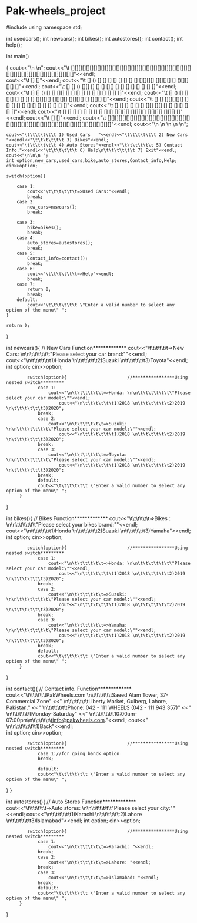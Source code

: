 # Pak-wheels_project
#include<iostream>
using namespace std;

int usedcars();
int newcars();
int bikes();
int autostores();
int contact();
int help();

int main()

{
	cout<<"\n \n";
	cout<<"\t  [][][][][][][][][][][][][][][][][][][][][][][][][][][][][][][][][][][][][][][][][][][][][][][][][][]"<<endl;     
	cout<<"\t  []                                                                                                []"<<endl;
	cout<<"\t  []  []()()    []       []  []  []     []     [] []    [] [][][][] [][][][] []       ()[][][][]    []"<<endl;
	cout<<"\t  []  []   ()  [][]      [] []   []    [][]    [] []    [] []       []       []       []            []"<<endl;
	cout<<"\t  []  []   () []  []     [][]    []   []  []   [] []    [] []       []       []       []            []"<<endl;
	cout<<"\t  []  []()() []    []    [][]    []  []    []  [] [][][][] [][][][] [][][][] []       [][][][]()    []"<<endl;
	cout<<"\t  []  []    [][][][][]   [] []   [] []      [] [] []    [] []       []       []               []    []"<<endl;
	cout<<"\t  []  []   []        []  []  []  [][]        [][] []    [] []       []       []               []    []"<<endl;
	cout<<"\t  []  []  []          [] []   [] []            [] []    [] [][][][] [][][][] [][][][] [][][][]()    []"<<endl;
	cout<<"\t  []                                                                                                []"<<endl;
	cout<<"\t  [][][][][][][][][][][][][][][][][][][][][][][][][][][][][][][][][][][][][][][][][][][][][][][][][][]"<<endl;
	cout<<"\n \n \n \n \n";
	
	cout<<"\t\t\t\t\t\t 1) Used Cars   "<<endl<<"\t\t\t\t\t\t 2) New Cars      "<<endl<<"\t\t\t\t\t\t 3) Bikes"<<endl;
	cout<<"\t\t\t\t\t\t 4) Auto Stores"<<endl<<"\t\t\t\t\t\t 5) Contact Info."<<endl<<"\t\t\t\t\t\t 6) Help\n\t\t\t\t\t\t 7) Exit"<<endl;
    cout<<"\n\n\n ";
    int option,new_cars,used_cars,bike,auto_stores,Contact_info,Help;
    cin>>option;
    
	switch(option){
		
		case 1:
			cout<<"\t\t\t\t\t\t=>Used Cars:"<<endl;
			break;
		case 2:
			new_cars=newcars();			
			break;
			
		case 3:
			bike=bikes();	
			break;
		case 4:
			auto_stores=autostores();
			break;
		case 5:
		    Contact_info=contact();	
			break;
		case 6:
			cout<<"\t\t\t\t\t\t=>Help"<<endl;
			break;
		case 7:
			return 0;
			break;	
		default:
		    cout<<"\t\t\t\t\t\t \"Enter a valid number to select any option of the menu\" ";						
	} 

	return 0;	
}

int newcars(){               // New Cars Function*************
	cout<<"\t\t\t\t\t\t=>New Cars: \n\n\t\t\t\t\t\t\"Please select your car brand:\""<<endl;
			cout<<"\n\t\t\t\t\t\t1)Honda \n\t\t\t\t\t\t2)Suzuki \n\t\t\t\t\t\t3)Toyota"<<endl;
			int option;
			cin>>option;
			
			switch(option){                       //****************Using nested switch*********
				case 1:
					cout<<"\n\t\t\t\t\t\t=>Honda: \n\n\t\t\t\t\t\t\"Please select your car model:\""<<endl;
						cout<<"\n\t\t\t\t\t\t1)2018 \n\t\t\t\t\t\t2)2019 \n\t\t\t\t\t\t3)2020";
				break;
				case 2:
					cout<<"\n\t\t\t\t\t\t=>Suzuki: \n\n\t\t\t\t\t\t\"Please select your car model:\""<<endl;
						cout<<"\n\t\t\t\t\t\t1)2018 \n\t\t\t\t\t\t2)2019 \n\t\t\t\t\t\t3)2020";
				break;
				case 3:
					cout<<"\n\t\t\t\t\t\t=>Toyota: \n\n\t\t\t\t\t\t\"Please select your car model:\""<<endl;
						cout<<"\n\t\t\t\t\t\t1)2018 \n\t\t\t\t\t\t2)2019 \n\t\t\t\t\t\t3)2020";
				break;
				default:
				cout<<"\t\t\t\t\t\t \"Enter a valid number to select any option of the menu\" ";			
		 }
}

int bikes(){               // Bikes Function*************
	cout<<"\t\t\t\t\t\t=>Bikes : \n\n\t\t\t\t\t\t\"Please select your bikes brand:\""<<endl;
			cout<<"\n\t\t\t\t\t\t1)Honda \n\t\t\t\t\t\t2)Suzuki \n\t\t\t\t\t\t3)Yamaha"<<endl;
			int option;
			cin>>option;
			
			switch(option){                       //****************Using nested switch*********
				case 1:
					cout<<"\n\t\t\t\t\t\t=>Honda: \n\n\t\t\t\t\t\t\"Please select your car model:\""<<endl;
						cout<<"\n\t\t\t\t\t\t1)2018 \n\t\t\t\t\t\t2)2019 \n\t\t\t\t\t\t3)2020";
				break;
				case 2:
					cout<<"\n\t\t\t\t\t\t=>Suzuki: \n\n\t\t\t\t\t\t\"Please select your car model:\""<<endl;
						cout<<"\n\t\t\t\t\t\t1)2018 \n\t\t\t\t\t\t2)2019 \n\t\t\t\t\t\t3)2020";
				break;
				case 3:
					cout<<"\n\t\t\t\t\t\t=>Yamaha: \n\n\t\t\t\t\t\t\"Please select your car model:\""<<endl;
						cout<<"\n\t\t\t\t\t\t1)2018 \n\t\t\t\t\t\t2)2019 \n\t\t\t\t\t\t3)2020";
				break;
				default:
				cout<<"\t\t\t\t\t\t \"Enter a valid number to select any option of the menu\" ";			
		 }
}

int contact(){  // Contact info. Function*************
	cout<<"\t\t\t\t\t\tPakWheels.com \n\t\t\t\t\t\tSaeed Alam Tower, 37-Commercial Zone"
        <<" \n\t\t\t\t\t\tLiberty Market, Gulberg, Lahore, Pakistan."
        <<" \n\t\t\t\t\t\tPhone: 042 - 111 WHEELS (042 - 111 943 357)"
        <<" \n\t\t\t\t\t\tMonday-Saturday"
        <<" \n\t\t\t\t\t\t10:00am-07:00pm\n\t\t\t\t\t\tinfo@pakwheels.com."<<endl;
	cout<<" \n\n\t\t\t\t\t\t1)Back"<<endl;	
			int option;
			cin>>option;
			
			switch(option){                       //****************Using nested switch*********
				case 1://for going banck option	
				break;
				
				default:
				cout<<"\t\t\t\t\t\t \"Enter a valid number to select any option of the menu\" ";	
}
}

int autostores(){               // Auto Stores Function*************
	cout<<"\t\t\t\t\t\t=>Auto stores: \n\n\t\t\t\t\t\t\"Please select your city:\""<<endl;
			cout<<"\n\t\t\t\t\t\t1)Karachi \n\t\t\t\t\t\t2)Lahore \n\t\t\t\t\t\t3)Islamabad"<<endl;
			int option;
			cin>>option;
			
			switch(option){                       //****************Using nested switch*********
				case 1:
					cout<<"\n\t\t\t\t\t\t=>Karachi: "<<endl;
				break;
				case 2:
					cout<<"\n\t\t\t\t\t\t=>Lahore: "<<endl;
				break;
				case 3:
					cout<<"\n\t\t\t\t\t\t=>Islamabad: "<<endl;
				break;
				default:
				cout<<"\t\t\t\t\t\t \"Enter a valid number to select any option of the menu\" ";			
		 }
}
